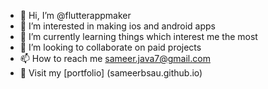 - 👋 Hi, I’m @flutterappmaker
- 👀 I’m interested in making ios and android apps
- 🌱 I’m currently learning things which interest me the most
- 💞️ I’m looking to collaborate on paid projects
- 📫 How to reach me sameer.java7@gmail.com
- 🔗 Visit my [portfolio] (sameerbsau.github.io)

<!---
flutterappmaker/flutterappmaker is a ✨ special ✨ repository because its `README.md` (this file) appears on your GitHub profile.
You can click the Preview link to take a look at your changes.
--->
